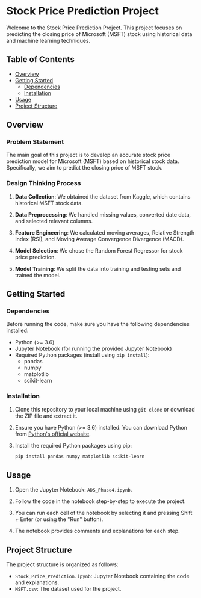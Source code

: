 
# Stock Price Prediction Project

Welcome to the Stock Price Prediction Project. This project focuses on predicting the closing price of Microsoft (MSFT) stock using historical data and machine learning techniques.

## Table of Contents

- [Overview](#overview)
- [Getting Started](#getting-started)
  - [Dependencies](#dependencies)
  - [Installation](#installation)
- [Usage](#usage)
- [Project Structure](#project-structure)


## Overview

### Problem Statement

The main goal of this project is to develop an accurate stock price prediction model for Microsoft (MSFT) based on historical stock data. Specifically, we aim to predict the closing price of MSFT stock.

### Design Thinking Process

1. **Data Collection**: We obtained the dataset from Kaggle, which contains historical MSFT stock data.

2. **Data Preprocessing**: We handled missing values, converted date data, and selected relevant columns.

3. **Feature Engineering**: We calculated moving averages, Relative Strength Index (RSI), and Moving Average Convergence Divergence (MACD).

4. **Model Selection**: We chose the Random Forest Regressor for stock price prediction.

5. **Model Training**: We split the data into training and testing sets and trained the model.

## Getting Started

### Dependencies

Before running the code, make sure you have the following dependencies installed:

- Python (>= 3.6)
- Jupyter Notebook (for running the provided Jupyter Notebook)
- Required Python packages (install using `pip install`):
  - pandas
  - numpy
  - matplotlib
  - scikit-learn

### Installation

1. Clone this repository to your local machine using `git clone` or download the ZIP file and extract it.

2. Ensure you have Python (>= 3.6) installed. You can download Python from [Python's official website](https://www.python.org/downloads/).

3. Install the required Python packages using pip:

   ```bash
   pip install pandas numpy matplotlib scikit-learn
   ```

## Usage

1. Open the Jupyter Notebook: `ADS_Phase4.ipynb`.

2. Follow the code in the notebook step-by-step to execute the project.

3. You can run each cell of the notebook by selecting it and pressing Shift + Enter (or using the "Run" button).

4. The notebook provides comments and explanations for each step.

## Project Structure

The project structure is organized as follows:

- `Stock_Price_Prediction.ipynb`: Jupyter Notebook containing the code and explanations.
- `MSFT.csv`: The dataset used for the project.



